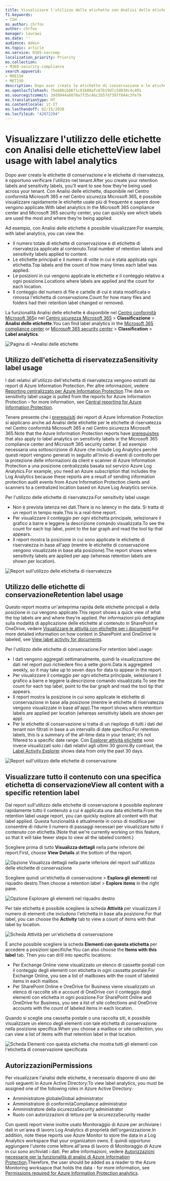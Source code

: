 ```yaml
---
title: Visualizzare l'utilizzo delle etichette con Analisi delle etichette
f1.keywords:
- CSH
ms.author: chrfox
author: chrfox
manager: laurawi
ms.date: ''
audience: Admin
ms.topic: article
ms.service: O365-seccomp
localization_priority: Priority
ms.collection:
- M365-security-compliance
search.appverid:
- MOE150
- MET150
description: Dopo aver creato le etichette di conservazione e le etichette di riservatezza, è opportuno verificare l'utilizzo nel tenant. Con Analisi delle etichette, disponibile nel Centro conformità Microsoft 365 e nel Centro sicurezza Microsoft 365, è possibile visualizzare rapidamente le etichette usate più di frequente e sapere dove vengono applicate.
ms.openlocfilehash: 75eb86cb8671c81b80afc67b19d7c54830c4c401
ms.sourcegitcommit: 3dd9944a6070a7f35c4bc2b57df397f844c3fe79
ms.translationtype: HT
ms.contentlocale: it-IT
ms.lasthandoff: 02/15/2020
ms.locfileid: "42072294"
---
```

# <a name="view-label-usage-with-label-analytics"></a><span data-ttu-id="8af0b-104">Visualizzare l'utilizzo delle etichette con Analisi delle etichette</span><span class="sxs-lookup"><span data-stu-id="8af0b-104">View label usage with label analytics</span></span>

<span data-ttu-id="8af0b-105">Dopo aver creato le etichette di conservazione e le etichette di riservatezza, è opportuno verificare l'utilizzo nel tenant.</span><span class="sxs-lookup"><span data-stu-id="8af0b-105">After you create your retention labels and sensitivity labels, you’ll want to see how they’re being used across your tenant.</span></span> <span data-ttu-id="8af0b-106">Con Analisi delle etichette, disponibile nel Centro conformità Microsoft 365 e nel Centro sicurezza Microsoft 365, è possibile visualizzare rapidamente le etichette usate più di frequente e sapere dove vengono applicate.</span><span class="sxs-lookup"><span data-stu-id="8af0b-106">With label analytics in the Microsoft 365 compliance center and Microsoft 365 security center, you can quickly see which labels are used the most and where they’re being applied.</span></span>

<span data-ttu-id="8af0b-107">Ad esempio, con Analisi delle etichette è possibile visualizzare:</span><span class="sxs-lookup"><span data-stu-id="8af0b-107">For example, with label analytics, you can view the:</span></span>

- <span data-ttu-id="8af0b-108">Il numero totale di etichette di conservazione e di etichette di riservatezza applicate al contenuto.</span><span class="sxs-lookup"><span data-stu-id="8af0b-108">Total number of retention labels and sensitivity labels applied to content.</span></span>
- <span data-ttu-id="8af0b-109">Le etichette principali e il numero di volte in cui è stata applicata ogni etichetta.</span><span class="sxs-lookup"><span data-stu-id="8af0b-109">Top labels and the count of how many times each label was applied.</span></span>
- <span data-ttu-id="8af0b-110">Le posizioni in cui vengono applicate le etichette e il conteggio relativo a ogni posizione.</span><span class="sxs-lookup"><span data-stu-id="8af0b-110">Locations where labels are applied and the count for each location.</span></span>
- <span data-ttu-id="8af0b-111">Il conteggio del numero di file e cartelle di cui è stata modificata o rimossa l'etichetta di conservazione.</span><span class="sxs-lookup"><span data-stu-id="8af0b-111">Count for how many files and folders had their retention label changed or removed.</span></span>

<span data-ttu-id="8af0b-112">La funzionalità Analisi delle etichette è disponibile nel [Centro conformità Microsoft 365](https://compliance.microsoft.com/labelanalytics)o nel [Centro sicurezza Microsoft 365](https://security.microsoft.com/labelanalytics) > **Classificazione** > **Analisi delle etichette**.</span><span class="sxs-lookup"><span data-stu-id="8af0b-112">You can find label analytics in the [Microsoft 365 compliance center](https://compliance.microsoft.com/labelanalytics) or [Microsoft 365 security center](https://security.microsoft.com/labelanalytics) > **Classification** > **Label analytics**.</span></span>

![Pagina di >Analisi delle etichette](../media/label-analytics-page.png)

## <a name="sensitivity-label-usage"></a><span data-ttu-id="8af0b-114">Utilizzo dell'etichetta di riservatezza</span><span class="sxs-lookup"><span data-stu-id="8af0b-114">Sensitivity label usage</span></span>

<span data-ttu-id="8af0b-115">I dati relativi all'utilizzo dell'etichetta di riservatezza vengono estratti dai report di Azure Information Protection. Per altre informazioni, vedere [Reporting centralizzato per Azure Information Protection](https://docs.microsoft.com/azure/information-protection/reports-aip).</span><span class="sxs-lookup"><span data-stu-id="8af0b-115">The data on sensitivity label usage is pulled from the reports for Azure Information Protection – for more information, see [Central reporting for Azure Information Protection](https://docs.microsoft.com/azure/information-protection/reports-aip).</span></span>

<span data-ttu-id="8af0b-116">Tenere presente che i [prerequisiti](/azure/information-protection/reports-aip#prerequisites) dei report di Azure Information Protection si applicano anche ad Analisi delle etichette per le etichette di riservatezza nel Centro conformità Microsoft 365 e nel Centro sicurezza Microsoft 365.</span><span class="sxs-lookup"><span data-stu-id="8af0b-116">Note that the Azure Information Protection reports have [prerequisites](/azure/information-protection/reports-aip#prerequisites) that also apply to label analytics on sensitivity labels in the Microsoft 365 compliance center and Microsoft 365 security center.</span></span> <span data-ttu-id="8af0b-117">È ad esempio necessaria una sottoscrizione di Azure che include Log Analytics perché questi report vengono generati in seguito all'invio di eventi di controllo per la protezione delle informazioni da client e scanner di Azure Information Protection a una posizione centralizzata basata sul servizio Azure Log Analytics.</span><span class="sxs-lookup"><span data-stu-id="8af0b-117">For example, you need an Azure subscription that includes the Log Analytics because these reports are a result of sending information protection audit events from Azure Information Protection clients and scanners to a centralized location based on Azure Log Analytics service.</span></span>

<span data-ttu-id="8af0b-118">Per l'utilizzo delle etichette di riservatezza:</span><span class="sxs-lookup"><span data-stu-id="8af0b-118">For sensitivity label usage:</span></span>

- <span data-ttu-id="8af0b-119">Non è prevista latenza nei dati.</span><span class="sxs-lookup"><span data-stu-id="8af0b-119">There is no latency in the data.</span></span> <span data-ttu-id="8af0b-120">Si tratta di un report in tempo reale.</span><span class="sxs-lookup"><span data-stu-id="8af0b-120">This is a real-time report.</span></span>
- <span data-ttu-id="8af0b-121">Per visualizzare il conteggio per ogni etichetta principale, selezionare il grafico a barre e leggere la descrizione comando visualizzata.</span><span class="sxs-lookup"><span data-stu-id="8af0b-121">To see the count for each top label, point to the bar graph and read the tool tip that appears.</span></span>
- <span data-ttu-id="8af0b-122">Il report mostra la posizione in cui sono applicate le etichette di riservatezza in base all'app (mentre le etichette di conservazione vengono visualizzate in base alla posizione).</span><span class="sxs-lookup"><span data-stu-id="8af0b-122">The report shows where sensitivity labels are applied per app (whereas retention labels are shown per location).</span></span>

![Report sull'utilizzo delle etichetta di riservatezza](../media/sensitivity-label-usage-report.png)

## <a name="retention-label-usage"></a><span data-ttu-id="8af0b-124">Utilizzo delle etichette di conservazione</span><span class="sxs-lookup"><span data-stu-id="8af0b-124">Retention label usage</span></span>

<span data-ttu-id="8af0b-125">Questo report mostra un'anteprima rapida delle etichette principali e della posizione in cui vengono applicate.</span><span class="sxs-lookup"><span data-stu-id="8af0b-125">This report shows a quick view of what the top labels are and where they’re applied.</span></span> <span data-ttu-id="8af0b-126">Per informazioni più dettagliate sulla modalità di applicazione delle etichette al contenuto in SharePoint e OneDrive, vedere [Visualizzare le attività con etichette per i documenti](view-label-activity-for-documents.md).</span><span class="sxs-lookup"><span data-stu-id="8af0b-126">For more detailed information on how content in SharePoint and OneDrive is labeled, see [View label activity for documents](view-label-activity-for-documents.md).</span></span>

<span data-ttu-id="8af0b-127">Per l'utilizzo delle etichette di conservazione:</span><span class="sxs-lookup"><span data-stu-id="8af0b-127">For retention label usage:</span></span>

- <span data-ttu-id="8af0b-128">I dati vengono aggregati settimanalmente, quindi la visualizzazione dei dati nel report può richiedere fino a sette giorni.</span><span class="sxs-lookup"><span data-stu-id="8af0b-128">Data is aggregated weekly, so it may take up to seven days for data to appear in the report.</span></span>
- <span data-ttu-id="8af0b-129">Per visualizzare il conteggio per ogni etichetta principale, selezionare il grafico a barre e leggere la descrizione comando visualizzata.</span><span class="sxs-lookup"><span data-stu-id="8af0b-129">To see the count for each top label, point to the bar graph and read the tool tip that appears.</span></span>
- <span data-ttu-id="8af0b-130">Il report mostra la posizione in cui sono applicate le etichette di conservazione in base alla posizione (mentre le etichette di riservatezza vengono visualizzate in base all'app).</span><span class="sxs-lookup"><span data-stu-id="8af0b-130">The report shows where retention labels are applied per location (whereas sensitivity labels are shown per app).</span></span>
- <span data-ttu-id="8af0b-131">Per le etichette di conservazione si tratta di un riepilogo di tutti i dati del tenant non filtrati in base a un intervallo di date specifico.</span><span class="sxs-lookup"><span data-stu-id="8af0b-131">For retention labels, this is a summary of the all-time data in your tenant; it’s not filtered to a specific date range.</span></span> <span data-ttu-id="8af0b-132">Con [Explorer attività etichette](view-label-activity-for-documents.md) sono invece visualizzati solo i dati relativi agli ultimi 30 giorni.</span><span class="sxs-lookup"><span data-stu-id="8af0b-132">By contrast, the [Label Activity Explorer](view-label-activity-for-documents.md) shows data from only the past 30 days.</span></span>

![Report sull'utilizzo delle etichette di conservazione](../media/retention-label-usage-report.png)

## <a name="view-all-content-with-a-specific-retention-label"></a><span data-ttu-id="8af0b-134">Visualizzare tutto il contenuto con una specifica etichetta di conservazione</span><span class="sxs-lookup"><span data-stu-id="8af0b-134">View all content with a specific retention label</span></span>

<span data-ttu-id="8af0b-135">Dal report sull'utilizzo delle etichette di conservazione è possibile esplorare rapidamente tutto il contenuto a cui è applicata una data etichetta.</span><span class="sxs-lookup"><span data-stu-id="8af0b-135">From the retention label usage report, you can quickly explore all content with that label applied.</span></span> <span data-ttu-id="8af0b-136">Questa funzionalità è attualmente in corso di modifica per consentire di ridurre il numero di passaggi necessari per visualizzare tutto il contenuto con etichetta.</span><span class="sxs-lookup"><span data-stu-id="8af0b-136">(Note that we're currently working on this feature, so that it will take fewer steps to view all the labeled content.)</span></span>

<span data-ttu-id="8af0b-137">Scegliere prima di tutto **Visualizza dettagli** nella parte inferiore del report.</span><span class="sxs-lookup"><span data-stu-id="8af0b-137">First, choose **View Details** at the bottom of the report.</span></span>

![Opzione Visualizza dettagli nella parte inferiore del report sull'utilizzo delle etichette di conservazione](../media/retention-label-usage-view-details.png)

<span data-ttu-id="8af0b-139">Scegliere quindi un'etichetta di conservazione > **Esplora gli elementi** nel riquadro destro.</span><span class="sxs-lookup"><span data-stu-id="8af0b-139">Then choose a retention label > **Explore items** in the right pane.</span></span>

![Opzione Esplorare gli elementi nel riquadro destro](../media/retention-label-usage-explore-items.png)

<span data-ttu-id="8af0b-141">Per tale etichetta è possibile scegliere la scheda **Attività** per visualizzare il numero di elementi che includono l'etichetta in base alla posizione.</span><span class="sxs-lookup"><span data-stu-id="8af0b-141">For that label, you can choose the **Activity** tab to view a count of items with that label by location.</span></span>

![Scheda Attività per un'etichetta di conservazione](../media/retention-label-usage-activity-tab.png)

<span data-ttu-id="8af0b-143">È anche possibile scegliere la scheda **Elementi con questa etichetta** per accedere a posizioni specifiche:</span><span class="sxs-lookup"><span data-stu-id="8af0b-143">You can also choose the **Items with this label** tab. Then you can drill into specific locations:</span></span>

- <span data-ttu-id="8af0b-144">Per Exchange Online viene visualizzato un elenco di cassette postali con il conteggio degli elementi con etichetta in ogni cassetta postale.</span><span class="sxs-lookup"><span data-stu-id="8af0b-144">For Exchange Online, you see a list of mailboxes with the count of labeled items in each mailbox.</span></span>
- <span data-ttu-id="8af0b-145">Per SharePoint Online e OneDrive for Business viene visualizzato un elenco di raccolte siti e account di OneDrive con il conteggio degli elementi con etichetta in ogni posizione.</span><span class="sxs-lookup"><span data-stu-id="8af0b-145">For SharePoint Online and OneDrive for Business, you see a list of site collections and OneDrive accounts with the count of labeled items in each location.</span></span>

<span data-ttu-id="8af0b-146">Quando si sceglie una cassetta postale o una raccolta siti, è possibile visualizzare un elenco degli elementi con tale etichetta di conservazione nella posizione specifica.</span><span class="sxs-lookup"><span data-stu-id="8af0b-146">When you choose a mailbox or site collection, you can view a list of items with that retention label in that location.</span></span>

![Scheda Elementi con questa etichetta che mostra tutti gli elementi con l'etichetta di conservazione specificata](../media/retention-label-usage-content-explorer.png)

## <a name="permissions"></a><span data-ttu-id="8af0b-148">Autorizzazioni</span><span class="sxs-lookup"><span data-stu-id="8af0b-148">Permissions</span></span>

<span data-ttu-id="8af0b-149">Per visualizzare l'analisi delle etichette, è necessario disporre di uno dei ruoli seguenti in Azure Active Directory:</span><span class="sxs-lookup"><span data-stu-id="8af0b-149">To view label analytics, you must be assigned one of the following roles in Azure Active Directory:</span></span>

- <span data-ttu-id="8af0b-150">Amministratore globale</span><span class="sxs-lookup"><span data-stu-id="8af0b-150">Global administrator</span></span>
- <span data-ttu-id="8af0b-151">Amministratore di conformità</span><span class="sxs-lookup"><span data-stu-id="8af0b-151">Compliance administrator</span></span>
- <span data-ttu-id="8af0b-152">Amministratore della sicurezza</span><span class="sxs-lookup"><span data-stu-id="8af0b-152">Security administrator</span></span>
- <span data-ttu-id="8af0b-153">Ruolo con autorizzazioni di lettura per la sicurezza</span><span class="sxs-lookup"><span data-stu-id="8af0b-153">Security reader</span></span>

<span data-ttu-id="8af0b-154">Con questi report viene inoltre usato Monitoraggio di Azure per archiviare i dati in un'area di lavoro Log Analytics di proprietà dell'organizzazione.</span><span class="sxs-lookup"><span data-stu-id="8af0b-154">In addition, note these reports use Azure Monitor to store the data in a Log Analytics workspace that your organization owns.</span></span> <span data-ttu-id="8af0b-155">È quindi opportuno aggiungere l'utente come lettore all'area di lavoro di Monitoraggio di Azure in cui sono archiviati i dati. Per altre informazioni, vedere [Autorizzazioni necessarie per la funzionalità di analisi di Azure Information Protection](https://docs.microsoft.com/azure/information-protection/reports-aip#permissions-required-for-azure-information-protection-analytics).</span><span class="sxs-lookup"><span data-stu-id="8af0b-155">Therefore, the user should be added as a reader to the Azure Monitoring worksapce that holds the data - for more information, see [Permissions required for Azure Information Protection analytics](https://docs.microsoft.com/azure/information-protection/reports-aip#permissions-required-for-azure-information-protection-analytics).</span></span>

